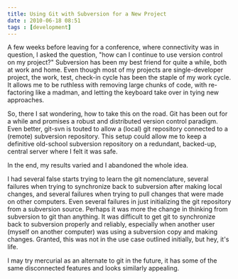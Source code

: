 ```yaml
---
title: Using Git with Subversion for a New Project
date : 2010-06-18 08:51
tags : [development]
---
```

A few weeks before leaving for a conference, where connectivity was in question, I asked the question, "how can I continue to use version control on my project?" Subversion has been my best friend for quite a while, both at work and home. Even though most of my projects are single-developer project, the work, test, check-in cycle has been the staple of my work cycle. It allows me to be ruthless with removing large chunks of code, with re-factoring like a madman, and letting the keyboard take over in tying new approaches.

So, there I sat wondering, how to take this on the road. Git has been out for a while and promises a robust and distributed version control paradigm. Even better, git-svn is touted to allow a (local) git repository connected to a (remote) subversion repository. This setup could allow me to keep a definitive old-school subversion repository on a redundant, backed-up, central server where I felt it was safe.

In the end, my results varied and I abandoned the whole idea.

I had several false starts trying to learn the git nomenclature, several failures when trying to synchronize back to subversion after making local changes, and several failures when trying to pull changes that were made on other computers. Even several failures in just initializing the git repository from a subversion source.
Perhaps it was more the change in thinking from subversion to git than anything. It was difficult to get git to synchronize back to subversion properly and reliably, especially when another user (myself on another computer) was using a subversion copy and making changes. Granted, this was not in the use case outlined initially, but hey, it's life.

I may try mercurial as an alternate to git in the future, it has some of the same disconnected features and looks similarly appealing.
